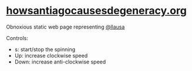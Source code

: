 # [howsantiagocausesdegeneracy.org](howsantiagocausesdegeneracy.org)
Obnoxious static web page representing [@llausa](https://github.com/llausa)

Controls:
- s: start/stop the spinning
- Up: increase clockwise speed
- Down: increase anti-clockwise speed
